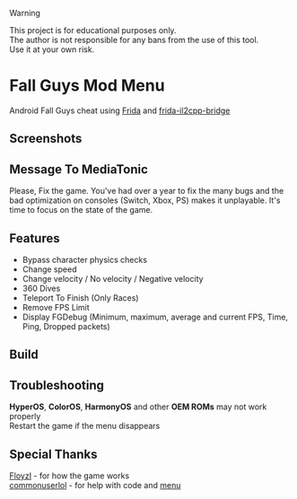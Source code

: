 > [!WARNING]  
> This project is for educational purposes only.  
> The author is not responsible for any bans from the use of this tool.  
> Use it at your own risk.

# Fall Guys Mod Menu
Android Fall Guys cheat using [Frida](https://frida.re/) and [frida-il2cpp-bridge](https://github.com/vfsfitvnm/frida-il2cpp-bridge)

## Screenshots

## Message To MediaTonic 
Please, Fix the game. You've had over a year to fix the many bugs and the bad optimization on consoles (Switch, Xbox, PS) makes it unplayable. It's time to focus on the state of the game. 

## Features  
- Bypass character physics checks 
- Change speed 
- Change velocity / No velocity / Negative velocity 
- 360 Dives 
- Teleport To Finish (Only Races)
- Remove FPS Limit 
- Display FGDebug (Minimum, maximum, average and current FPS, Time, Ping, Dropped packets)

## Build 

## Troubleshooting 
**HyperOS**, **ColorOS**, **HarmonyOS** and other **OEM ROMs** may not work properly <br>
Restart the game if the menu disappears

## Special Thanks
[FloyzI](https://github.com/FloyzI) - for how the game works <br>
[commonuserlol](https://github.com/commonuserlol) - for help with code and [menu](https://github.com/commonuserlol/frida-java-menu)
